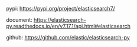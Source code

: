pypi:
    https://pypi.org/project/elasticsearch7/
    
document:
    https://elasticsearch-py.readthedocs.io/en/v7.17.1/api.html#elasticsearch
    
github:
    https://github.com/elastic/elasticsearch-py